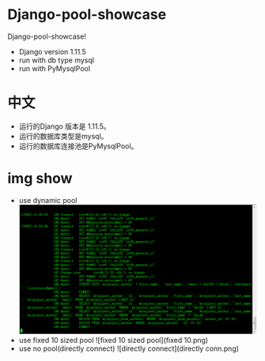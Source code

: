 # Django-pool-showcase



Django-pool-showcase!

  - Django version 1.11.5
  - run with db type mysql
  - run with PyMysqlPool

# 中文


  - 运行的Django 版本是 1.11.5。
  - 运行的数据库类型是mysql。
  - 运行的数据库连接池是PyMysqlPool。

# img show
* use dynamic pool
![use dynamic pool](showcase.png)
* use fixed 10 sized pool
![fixed 10 sized pool](fixed 10.png)
* use no pool(directly connect)
![directly connect](directly conn.png)
